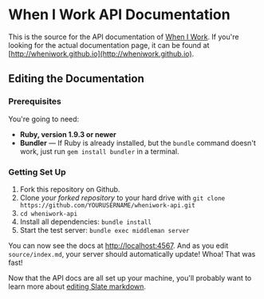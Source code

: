 When I Work API Documentation
========

This is the source for the API documentation of [When I Work](http://www.wheniwork.com). If you're looking for the actual documentation page, it can be found at [http://wheniwork.github.io](http://wheniwork.github.io).

Editing the Documentation
------------------------------

### Prerequisites

You're going to need:

 - **Ruby, version 1.9.3 or newer**
 - **Bundler** — If Ruby is already installed, but the `bundle` command doesn't work, just run `gem install bundler` in a terminal.

### Getting Set Up

 1. Fork this repository on Github.
 2. Clone *your forked repository* to your hard drive with `git clone https://github.com/YOURUSERNAME/wheniwork-api.git`
 3. `cd wheniwork-api`
 4. Install all dependencies: `bundle install`
 5. Start the test server: `bundle exec middleman server`

You can now see the docs at <http://localhost:4567>. And as you edit `source/index.md`, your server should automatically update! Whoa! That was fast!

Now that the API docs are all set up your machine, you'll probably want to learn more about [editing Slate markdown](https://github.com/tripit/slate/wiki/Markdown-Syntax).
